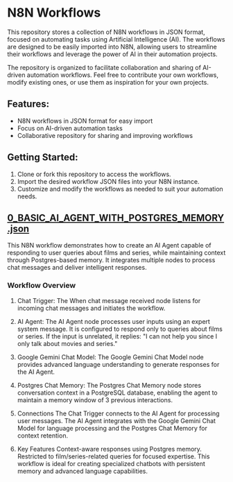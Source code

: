 # N8N Workflows

This repository stores a collection of N8N workflows in JSON format, focused on automating tasks using Artificial Intelligence (AI). The workflows are designed to be easily imported into N8N, allowing users to streamline their workflows and leverage the power of AI in their automation projects.

The repository is organized to facilitate collaboration and sharing of AI-driven automation workflows. Feel free to contribute your own workflows, modify existing ones, or use them as inspiration for your own projects.

## Features:
- N8N workflows in JSON format for easy import
- Focus on AI-driven automation tasks
- Collaborative repository for sharing and improving workflows

## Getting Started:
1. Clone or fork this repository to access the workflows.
2. Import the desired workflow JSON files into your N8N instance.
3. Customize and modify the workflows as needed to suit your automation needs.

## [0_BASIC_AI_AGENT_WITH_POSTGRES_MEMORY.json](./0_BASIC_AI_AGENT_WITH_POSTGRES_MEMORY.json)

This N8N workflow demonstrates how to create an AI Agent capable of responding to user queries about films and series, while maintaining context through Postgres-based memory. It integrates multiple nodes to process chat messages and deliver intelligent responses.

### Workflow Overview

1. Chat Trigger:
The When chat message received node listens for incoming chat messages and initiates the workflow.

2. AI Agent:
The AI Agent node processes user inputs using an expert system message. It is configured to respond only to queries about films or series. If the input is unrelated, it replies: "I can not help you since I only talk about movies and series."

3. Google Gemini Chat Model:
The Google Gemini Chat Model node provides advanced language understanding to generate responses for the AI Agent.

4. Postgres Chat Memory:
The Postgres Chat Memory node stores conversation context in a PostgreSQL database, enabling the agent to maintain a memory window of 3 previous interactions.

5. Connections
The Chat Trigger connects to the AI Agent for processing user messages.
The AI Agent integrates with the Google Gemini Chat Model for language processing and the Postgres Chat Memory for context retention.

6. Key Features
Context-aware responses using Postgres memory.
Restricted to film/series-related queries for focused expertise.
This workflow is ideal for creating specialized chatbots with persistent memory and advanced language capabilities.

